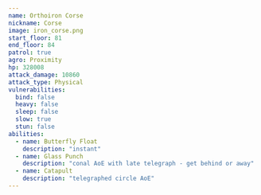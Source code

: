 ```yaml
---
name: Orthoiron Corse
nickname: Corse
image: iron_corse.png
start_floor: 81
end_floor: 84
patrol: true
agro: Proximity
hp: 328008
attack_damage: 10860
attack_type: Physical
vulnerabilities:
  bind: false
  heavy: false
  sleep: false
  slow: true
  stun: false
abilities:
  - name: Butterfly Float
    description: "instant"
  - name: Glass Punch
    description: "conal AoE with late telegraph - get behind or away"
  - name: Catapult
    description: "telegraphed circle AoE"
---
```

